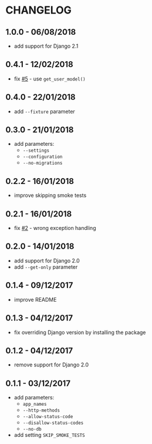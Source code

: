 # CHANGELOG

## 1.0.0 - 06/08/2018
- add support for Django 2.1

## 0.4.1 - 12/02/2018
- fix [#5] - use `get_user_model()`

## 0.4.0 - 22/01/2018
- add `--fixture` parameter

## 0.3.0 - 21/01/2018
- add parameters:
  * `--settings`
  * `--configuration`
  * `--no-migrations`

## 0.2.2 - 16/01/2018
- improve skipping smoke tests

## 0.2.1 - 16/01/2018
- fix [#2] - wrong exception handling

## 0.2.0 - 14/01/2018
- add support for Django 2.0
- add `--get-only` parameter

## 0.1.4 - 09/12/2017
- improve README

## 0.1.3 - 04/12/2017
- fix overriding Django version by installing the package

## 0.1.2 - 04/12/2017
- remove support for Django 2.0

## 0.1.1 - 03/12/2017
- add parameters:
  * `app_names`
  * `--http-methods`
  * `--allow-status-code`
  * `--disallow-status-codes`
  * `--no-db`
- add setting `SKIP_SMOKE_TESTS`

[#2]: https://github.com/kamilkijak/django-smoke-tests/issues/2
[#5]: https://github.com/kamilkijak/django-smoke-tests/issues/5
